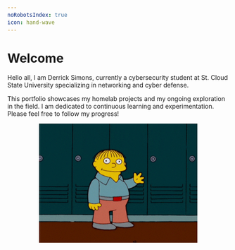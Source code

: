 ```yaml
---
noRobotsIndex: true
icon: hand-wave
---
```


# Welcome

Hello all, I am Derrick Simons, currently a cybersecurity student at St. Cloud State University specializing in networking and cyber defense.

&#x20;This portfolio showcases my homelab projects and my ongoing exploration in the field. I am dedicated to continuous learning and experimentation. Please feel free to follow my progress!

<div align="center" data-full-width="true"><figure><img src=".gitbook/assets/The Simpsons Hello GIF.gif" alt="" width="360"><figcaption></figcaption></figure></div>



